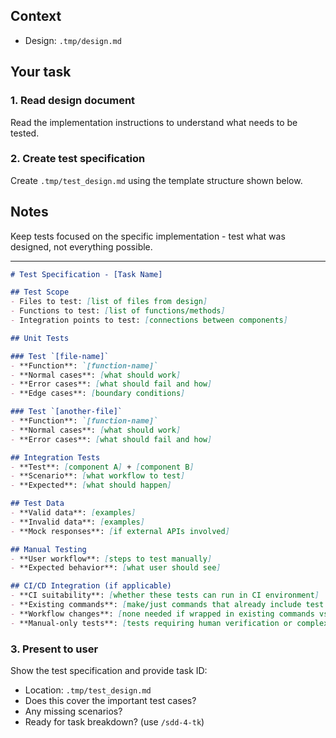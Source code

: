 
## Context

- Design: `.tmp/design.md`

## Your task

### 1. Read design document

Read the implementation instructions to understand what needs to be tested.

### 2. Create test specification

Create `.tmp/test_design.md` using the template structure shown below.

## Notes

Keep tests focused on the specific implementation - test what was designed, not everything possible.

---

```markdown
# Test Specification - [Task Name]

## Test Scope
- Files to test: [list of files from design]
- Functions to test: [list of functions/methods]
- Integration points to test: [connections between components]

## Unit Tests

### Test `[file-name]`
- **Function**: `[function-name]`
- **Normal cases**: [what should work]
- **Error cases**: [what should fail and how]
- **Edge cases**: [boundary conditions]

### Test `[another-file]`
- **Function**: `[function-name]`
- **Normal cases**: [what should work]
- **Error cases**: [what should fail and how]

## Integration Tests
- **Test**: [component A] + [component B]
- **Scenario**: [what workflow to test]
- **Expected**: [what should happen]

## Test Data
- **Valid data**: [examples]
- **Invalid data**: [examples]
- **Mock responses**: [if external APIs involved]

## Manual Testing
- **User workflow**: [steps to test manually]
- **Expected behavior**: [what user should see]

## CI/CD Integration (if applicable)
- **CI suitability**: [whether these tests can run in CI environment]
- **Existing commands**: [make/just commands that already include test execution]
- **Workflow changes**: [none needed if wrapped in existing commands vs new CI steps]
- **Manual-only tests**: [tests requiring human verification or complex setup]
```

### 3. Present to user

Show the test specification and provide task ID:
- Location: `.tmp/test_design.md`
- Does this cover the important test cases?
- Any missing scenarios?
- Ready for task breakdown? (use `/sdd-4-tk`)
